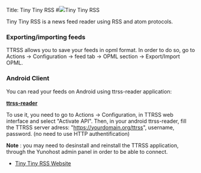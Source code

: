 Title: Tiny Tiny RSS
#<img src="/images/ttrss.png">Tiny Tiny RSS

Tiny Tiny RSS is a news feed reader using RSS and atom protocols.

### Exporting/importing feeds
TTRSS allows you to save your feeds in opml format.
In order to do so, go to Actions -> Configuration -> feed tab -> OPML section -> Export/Import OPML.

### Android Client

You can read your feeds on Android using ttrss-reader application:

**[ttrss-reader](https://f-droid.org/repository/browse/?fdfilter=rss&fdid=org.ttrssreader)**

To use it, you need to go to Actions -> Configuration, in TTRSS web interface and select "Activate API".
Then, in your android ttrss-reader, fill the TTRSS server adress: "https://yourdomain.org/ttrss", username, password. (no need to use HTTP authentification)

**Note** : you may need to desinstall and reinstall the TTRSS application, through the Yunohost admin panel in order to be able to connect.

* [Tiny Tiny RSS Website](http://tt-rss.org/redmine/projects/tt-rss/wiki)
